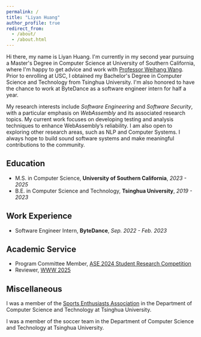 ```yaml
---
permalink: /
title: "Liyan Huang"
author_profile: true
redirect_from: 
  - /about/
  - /about.html
---
```



Hi there, my name is Liyan Huang. I'm currently in my second year pursuing a Master's Degree in Computer Science at University of Southern California, where I'm happy to get advice and work with [Professor Weihang Wang](https://weihang-wang.github.io). Prior to enrolling at USC, I obtained my Bachelor's Degree in Computer Science and Technology from Tsinghua University.
I'm also honored to have the chance to work at ByteDance as a software engineer intern for half a year.

My research interests include _Software Engineering_ and _Software Security_, with a particular emphasis on _WebAssembly_ and its associated research topics. My current work focuses on developing testing and analysis techniques to enhance WebAssembly’s reliability. I am also open to exploring other research areas, such as NLP and Computer Systems. I always hope to build sound software systems and make meaningful contributions to the community.


## Education
* M.S. in Computer Science, **University of Southern California**, _2023 - 2025_
* B.E. in Computer Science and Technology, **Tsinghua University**, _2019 - 2023_

## Work Experience
* Software Engineer Intern, **ByteDance**, _Sep. 2022 - Feb. 2023_

## Academic Service
* Program Committee Member, [ASE 2024 Student Research Competition](https://conf.researchr.org/track/ase-2024/ase-2024-student-research-competition-)
* Reviewer, [WWW 2025](https://www2025.thewebconf.org/the-web-conference)

## Miscellaneous
I was a member of the [Sports Enthusiasts Association](https://www.cs.tsinghua.edu.cn/info/1217/4901.htm) in the Department of Computer Science and Technology at Tsinghua University.

I was a member of the soccer team in the Department of Computer Science and Technology at Tsinghua University. 


